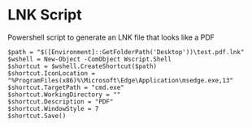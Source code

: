 # LNK Script

Powershell script to generate an LNK file that looks like a PDF

`$path = "$([Environment]::GetFolderPath('Desktop'))\test.pdf.lnk"` \
`$wshell = New-Object -ComObject Wscript.Shell` \
`$shortcut = $wshell.CreateShortcut($path)` \
`$shortcut.IconLocation = "%ProgramFiles(x86)%\Microsoft\Edge\Application\msedge.exe,13"` \
`$shortcut.TargetPath = "cmd.exe"` \
`$shortcut.WorkingDirectory = ""` \
`$shortcut.Description = "PDF"` \
`$shortcut.WindowStyle = 7` \
`$shortcut.Save()`
